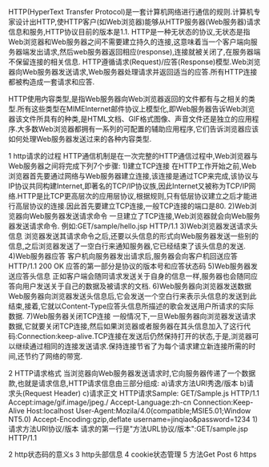 HTTP(HyperText Transfer Protocol)是一套计算机网络进行通信的规则.计算机专家设计出HTTP,使HTTP客户(如Web浏览器)能够从HTTP服务器(Web服务器)请求信息和服务,HTTP协议目前的版本是1.1.
HTTP是一种无状态的协议,无状态是指Web浏览器和Web服务器之间不需要建立持久的连接,这意味着当一个客户端向服务器端发出请求,然后web服务器返回相应(response),连接就被关闭了,在服务器端不保留连接的相关信息.
HTTP遵循请求(Request)/应答(Response)模型.Web浏览器向Web服务器发送请求,Web服务器处理请求并返回适当的应答.所有HTTP连接都被构造成一套请求和应答.

HTTP使用内容类型,是指Web服务器向Web浏览器返回的文件都有与之相关的类型.所有这些类型在MIMEInternet邮件协议上模型化,即Web服务器告诉Web浏览器该文件所具有的种类,是HTML文档、GIF格式图像、声音文件还是独立的应用程序.大多数Web浏览器都拥有一系列的可配置的辅助应用程序,它们告诉浏览器应该如何处理Web服务器发送过来的各种内容类型.

1 http请求的过程
    HTTP通信机制是在一次完整的HTTP通信过程中,Web浏览器与Web服务器之间将完成下列7个步骤:
        1)建立TCP连接
            在HTTP工作开始之前,Web浏览器首先要通过网络与Web服务器建立连接,该连接是通过TCP来完成,该协议与IP协议共同构建Internet,即著名的TCP/IP协议族,因此Internet又被称为TCP/IP网络.HTTP是比TCP更高层次的应用层协议,根据规则,只有低层协议建立之后才能进行高层协议的连接.因此首先要建立TCP连接,一般TCP连接的端口是80.
        2)Web浏览器向Web服务器发送请求命令
            一旦建立了TCP连接,Web浏览器就会向Web服务器发送请求命令.
            例如:GET/sample/hello.jsp HTTP/1.1
        3)Web浏览器发送请求头信息
            浏览器发送其请求命令之后,还要以头信息的形式向Web服务器发送一些别的信息,之后浏览器发送了一空白行来通知服务器,它已经结束了该头信息的发送.
        4)Web服务器应答
            客户机向服务器发出请求后,服务器会向客户机回送应答
            HTTP/1.1 200 OK
            应答的第一部分是协议的版本号和应答状态码
        5)Web服务器发送应答头信息
            正如客户端会随同请求发送关于自身的信息一样,服务器也会随同应答向用户发送关于自己的数据及被请求的文档.
        6)Web服务器向浏览器发送数据
            Web服务器向浏览器发送头信息后,它会发送一个空白行来表示头信息的发送到此结束,接着,它就以Content-Type应答头信息所描述的歌会发送用户所请求的实际数据.
        7)Web服务器关闭TCP连接
            一般情况下,一旦Web服务器向浏览器发送请求数据,它就要关闭TCP连接,然后如果浏览器或者服务器在其头信息加入了这行代码:Connection:keep-alive.TCP连接在发送后仍然保持打开的状态,于是,浏览器可以继续通过相同的连接发送请求.保持连接节省了为每个请求建立新连接所需的时间,还节约了网络的带宽.

2 HTTP请求格式
    当浏览器向Web服务器发送请求时,它向服务器传递了一个数据款,也就是请求信息,HTTP请求信息由三部分组成:
        a)请求方法URI秀逸/版本
        b)请求头(Request Header)
        c)请求正文
    HTTP请求Sample:
        GET/Sample.js HTTP/1.1
        Accept:image/gif.image/jpeg./
        Accept-Language:zh-cn
        Connection:Keep-Alive
        Host:localhost
        User-Agent:Mozila/4.0(compatible;MSIE5.01;Window NT5.0)
        Accept-Encoding:gzip,deflate
        username=jinqiao&password=1234
    1)请求方法URI协议/版本
        请求的第一行是"方法URL协议/版本":GET/sample.jsp HTTP/1.1

2 http状态码的意义s
3 http头部信息
4 cookie状态管理
5 方法Get Post
6 https